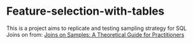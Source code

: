 # Feature-selection-with-tables

This is a project aims to replicate and testing sampling strategy for SQL Joins on from: [Joins on Samples: A Theoretical Guide for Practitioners](http://www.vldb.org/pvldb/vol13/p547-huang.pdf)
